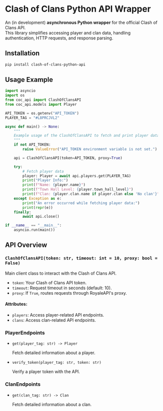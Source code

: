 # Clash of Clans Python API Wrapper

An (in development) **asynchronous Python wrapper** for the official Clash of Clans API.  
This library simplifies accessing player and clan data, handling authentication, HTTP requests, and response parsing.

## Installation

```bash
pip install clash-of-clans-python-api
````

## Usage Example
```python
import asyncio
import os
from coc_api import ClashOfClansAPI
from coc_api.models import Player

API_TOKEN = os.getenv("API_TOKEN")
PLAYER_TAG = "#L8PRCJVL2"

async def main() -> None:
    """
    Example usage of the ClashOfClansAPI to fetch and print player data.
    """
    if not API_TOKEN:
        raise ValueError("API_TOKEN environment variable is not set.")

    api = ClashOfClansAPI(token=API_TOKEN, proxy=True)

    try:
        # Fetch player data
        player: Player = await api.players.get(PLAYER_TAG)
        print("Player Info:")
        print(f"Name: {player.name}")
        print(f"Town Hall Level: {player.town_hall_level}")
        print(f"Clan: {player.clan.name if player.clan else 'No clan'}")
    except Exception as e:
        print("An error occurred while fetching player data:")
        print(repr(e))
    finally:
        await api.close()

if __name__ == "__main__":
    asyncio.run(main())
```

## API Overview

### `ClashOfClansAPI(token: str, timeout: int = 10, proxy: bool = False)`

Main client class to interact with the Clash of Clans API.

* `token`: Your Clash of Clans API token.
* `timeout`: Request timeout in seconds (default: 10).
* `proxy`: If `True`, routes requests through RoyaleAPI's proxy.

#### Attributes:

* `players`: Access player-related API endpoints.
* `clans`: Access clan-related API endpoints.

### PlayerEndpoints

* `get(player_tag: str) -> Player`

  Fetch detailed information about a player.

* `verify_token(player_tag: str, token: str)`

  Verify a player token with the API.

### ClanEndpoints

* `get(clan_tag: str) -> Clan`

  Fetch detailed information about a clan.